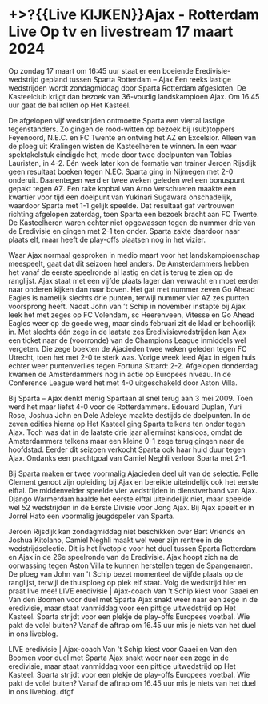 <h1>+>?{{Live KIJKEN}}Ajax - Rotterdam Live Op tv en livestream 17 maart 2024</h1>
Op zondag 17 maart om 16:45 uur staat er een boeiende Eredivisie-wedstrijd gepland tussen Sparta Rotterdam – Ajax.Een reeks lastige wedstrijden wordt zondagmiddag door Sparta Rotterdam afgesloten. De Kasteelclub krijgt dan bezoek van 36-voudig landskampioen Ajax. Om 16.45 uur gaat de bal rollen op Het Kasteel.

De afgelopen vijf wedstrijden ontmoette Sparta een viertal lastige tegenstanders. Zo gingen de rood-witten op bezoek bij (sub)toppers Feyenoord, N.E.C. en FC Twente en ontving het AZ en Excelsior. Alleen van de ploeg uit Kralingen wisten de Kasteelheren te winnen. In een waar spektakelstuk eindigde het, mede door twee doelpunten van Tobias Lauristen, in 4-2. Eén week later kon de formatie van trainer Jeroen Rijsdijk geen resultaat boeken tegen N.EC. Sparta ging in Nijmegen met 2-0 onderuit. Daarentegen werd er twee weken geleden wel een bonuspunt gepakt tegen AZ. Een rake kopbal van Arno Verschueren maakte een kwartier voor tijd een doelpunt van Yukinari Sugawara onschadelijk, waardoor Sparta met 1-1 gelijk speelde. Dat resultaat gaf vertrouwen richting afgelopen zaterdag, toen Sparta een bezoek bracht aan FC Twente. De Kasteelheren waren echter niet opgewassen tegen de nummer drie van de Eredivisie en gingen met 2-1 ten onder. Sparta zakte daardoor naar plaats elf, maar heeft de play-offs plaatsen nog in het vizier.

Waar Ajax normaal gesproken in medio maart voor het landskampioenschap meespeelt, gaat dat dit seizoen heel anders. De Amsterdammers hebben het vanaf de eerste speelronde al lastig en dat is terug te zien op de ranglijst. Ajax staat met een vijfde plaats lager dan verwacht en moet eerder naar onderen kijken dan naar boven. Het gat met nummer zeven Go Ahead Eagles is namelijk slechts drie punten, terwijl nummer vier AZ zes punten voorsprong heeft. Nadat John van ’t Schip in november instapte bij Ajax leek het met zeges op FC Volendam, sc Heerenveen, Vitesse en Go Ahead Eagles weer op de goede weg, maar sinds februari zit de klad er behoorlijk in. Met slechts één zege in de laatste zes Eredivisiewedstrijden kan Ajax een ticket naar de (voorronde) van de Champions League inmiddels wel vergeten. Die zege boekten de Ajacieden twee weken geleden tegen FC Utrecht, toen het met 2-0 te sterk was. Vorige week leed Ajax in eigen huis echter weer puntenverlies tegen Fortuna Sittard: 2-2. Afgelopen donderdag kwamen de Amsterdammers nog in actie op Europees niveau. In de Conference League werd het met 4-0 uitgeschakeld door Aston Villa.

Bij Sparta – Ajax denkt menig Spartaan al snel terug aan 3 mei 2009. Toen werd het maar liefst 4-0 voor de Rotterdammers. Édouard Duplan, Yuri Rose, Joshua John en Dele Adeleye maakte destijds de doelpunten. In de zeven edities hierna op Het Kasteel ging Sparta telkens ten onder tegen Ajax. Toch was dat in de laatste drie jaar allerminst kansloos, omdat de Amsterdammers telkens maar een kleine 0-1 zege terug gingen naar de hoofdstad. Eerder dit seizoen verkocht Sparta ook haar huid duur tegen Ajax. Ondanks een prachtgoal van Camiel Neghli verloor Sparta met 2-1.

Bij Sparta maken er twee voormalig Ajacieden deel uit van de selectie. Pelle Clement genoot zijn opleiding bij Ajax en bereikte uiteindelijk ook het eerste elftal. De middenvelder speelde vier wedstrijden in dienstverband van Ajax. Django Warmerdam haalde het eerste elftal uiteindelijk niet, maar speelde wel 52 wedstrijden in de Eerste Divisie voor Jong Ajax. Bij Ajax speelt er in Jorrel Hato een voormalig jeugdspeler van Sparta.

Jeroen Rijsdijk kan zondagmiddag niet beschikken over Bart Vriends en Joshua Kitolano, Camiel Neghli maakt wel weer zijn rentree in de wedstrijdselectie. Dit is het livetopic voor het duel tussen Sparta Rotterdam en Ajax in de 26e speelronde van de Eredivisie. Ajax hoopt zich na de oorwassing tegen Aston Villa te kunnen herstellen tegen de Spangenaren. De ploeg van John van 't Schip bezet momenteel de vijfde plaats op de ranglijst, terwijl de thuisploeg op plek elf staat. Volg de wedstrijd hier en praat live mee! LIVE eredivisie | Ajax-coach Van 't Schip kiest voor Gaaei en Van den Boomen voor duel met Sparta
Ajax snakt weer naar een zege in de eredivisie, maar staat vanmiddag voor een pittige uitwedstrijd op Het Kasteel. Sparta strijdt voor een plekje de play-offs Europees voetbal. Wie pakt de volel buiten? Vanaf de aftrap om 16.45 uur mis je niets van het duel in ons liveblog.

LIVE eredivisie | Ajax-coach Van 't Schip kiest voor Gaaei en Van den Boomen voor duel met Sparta
Ajax snakt weer naar een zege in de eredivisie, maar staat vanmiddag voor een pittige uitwedstrijd op Het Kasteel. Sparta strijdt voor een plekje de play-offs Europees voetbal. Wie pakt de volel buiten? Vanaf de aftrap om 16.45 uur mis je niets van het duel in ons liveblog. dfgf
